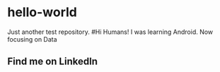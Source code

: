 # hello-world
Just another test repository.
#Hi Humans!
I was learning Android.
Now focusing on Data
## Find me on LinkedIn
